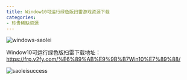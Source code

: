 ```yaml
---
title: Window10可运行绿色版扫雷游戏资源下载
categories:
- 珍贵稀缺资源
---
```




![windows-saolei](https://v2fy.com/asset/0i/jikemiji/jikemiji-md/2020-12-26-saolei-1609029759000.assets/windows-saolei.gif)





Window10可运行绿色版扫雷下载地址：https://frp.v2fy.com/%E6%89%AB%E9%9B%B7Win10%E7%89%88/




![saoleisuccess](https://v2fy.com/asset/0i/jikemiji/jikemiji-md/2020-12-26-saolei-1609029759000.assets/saoleisuccess.jpg)







